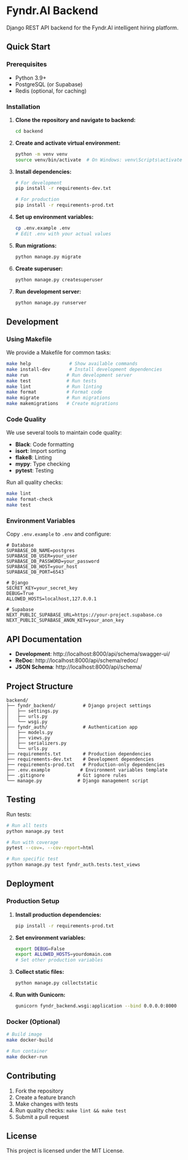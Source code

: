 # Fyndr.AI Backend

Django REST API backend for the Fyndr.AI intelligent hiring platform.

## Quick Start

### Prerequisites

- Python 3.9+
- PostgreSQL (or Supabase)
- Redis (optional, for caching)

### Installation

1. **Clone the repository and navigate to backend:**
   ```bash
   cd backend
   ```

2. **Create and activate virtual environment:**
   ```bash
   python -m venv venv
   source venv/bin/activate  # On Windows: venv\Scripts\activate
   ```

3. **Install dependencies:**
   ```bash
   # For development
   pip install -r requirements-dev.txt
   
   # For production
   pip install -r requirements-prod.txt
   ```

4. **Set up environment variables:**
   ```bash
   cp .env.example .env
   # Edit .env with your actual values
   ```

5. **Run migrations:**
   ```bash
   python manage.py migrate
   ```

6. **Create superuser:**
   ```bash
   python manage.py createsuperuser
   ```

7. **Run development server:**
   ```bash
   python manage.py runserver
   ```

## Development

### Using Makefile

We provide a Makefile for common tasks:

```bash
make help              # Show available commands
make install-dev       # Install development dependencies
make run              # Run development server
make test             # Run tests
make lint             # Run linting
make format           # Format code
make migrate          # Run migrations
make makemigrations   # Create migrations
```

### Code Quality

We use several tools to maintain code quality:

- **Black**: Code formatting
- **isort**: Import sorting
- **flake8**: Linting
- **mypy**: Type checking
- **pytest**: Testing

Run all quality checks:
```bash
make lint
make format-check
make test
```

### Environment Variables

Copy `.env.example` to `.env` and configure:

```env
# Database
SUPABASE_DB_NAME=postgres
SUPABASE_DB_USER=your_user
SUPABASE_DB_PASSWORD=your_password
SUPABASE_DB_HOST=your_host
SUPABASE_DB_PORT=6543

# Django
SECRET_KEY=your_secret_key
DEBUG=True
ALLOWED_HOSTS=localhost,127.0.0.1

# Supabase
NEXT_PUBLIC_SUPABASE_URL=https://your-project.supabase.co
NEXT_PUBLIC_SUPABASE_ANON_KEY=your_anon_key
```

## API Documentation

- **Development**: http://localhost:8000/api/schema/swagger-ui/
- **ReDoc**: http://localhost:8000/api/schema/redoc/
- **JSON Schema**: http://localhost:8000/api/schema/

## Project Structure

```
backend/
├── fyndr_backend/          # Django project settings
│   ├── settings.py
│   ├── urls.py
│   └── wsgi.py
├── fyndr_auth/             # Authentication app
│   ├── models.py
│   ├── views.py
│   ├── serializers.py
│   └── urls.py
├── requirements.txt        # Production dependencies
├── requirements-dev.txt    # Development dependencies
├── requirements-prod.txt   # Production-only dependencies
├── .env.example           # Environment variables template
├── .gitignore            # Git ignore rules
└── manage.py             # Django management script
```

## Testing

Run tests:
```bash
# Run all tests
python manage.py test

# Run with coverage
pytest --cov=. --cov-report=html

# Run specific test
python manage.py test fyndr_auth.tests.test_views
```

## Deployment

### Production Setup

1. **Install production dependencies:**
   ```bash
   pip install -r requirements-prod.txt
   ```

2. **Set environment variables:**
   ```bash
   export DEBUG=False
   export ALLOWED_HOSTS=yourdomain.com
   # Set other production variables
   ```

3. **Collect static files:**
   ```bash
   python manage.py collectstatic
   ```

4. **Run with Gunicorn:**
   ```bash
   gunicorn fyndr_backend.wsgi:application --bind 0.0.0.0:8000
   ```

### Docker (Optional)

```bash
# Build image
make docker-build

# Run container
make docker-run
```

## Contributing

1. Fork the repository
2. Create a feature branch
3. Make changes with tests
4. Run quality checks: `make lint && make test`
5. Submit a pull request

## License

This project is licensed under the MIT License.
